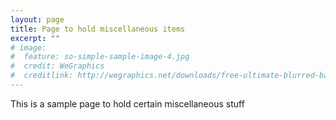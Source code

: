 ```yaml
---
layout: page
title: Page to hold miscellaneous items
excerpt: ""
# image:
#  feature: so-simple-sample-image-4.jpg
#  credit: WeGraphics
#  creditlink: http://wegraphics.net/downloads/free-ultimate-blurred-background-pack/
---
```


This is a sample page to hold certain miscellaneous stuff
